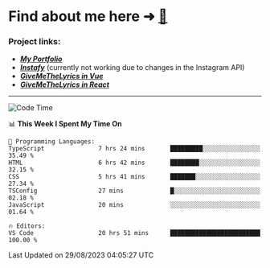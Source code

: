 # Find about me here ➜ [🧑](https://pauabella.dev)

### Project links:
- ***[My Portfolio](https://pauabella.dev)***
- ***[Instafy](https://instafy.me)*** (currently not working due to changes in the Instagram API)
- ***[GiveMeTheLyrics in Vue](https://lyrics.pauabella.dev)***
- ***[GiveMeTheLyrics in React](https://pauabella.dev/GiveMeTheLyrics)***

---
<!--START_SECTION:waka-->
![Code Time](http://img.shields.io/badge/Code%20Time-2%2C392%20hrs%2026%20mins-blue)

📊 **This Week I Spent My Time On** 

```text
💬 Programming Languages: 
TypeScript               7 hrs 24 mins       █████████░░░░░░░░░░░░░░░░   35.49 % 
HTML                     6 hrs 42 mins       ████████░░░░░░░░░░░░░░░░░   32.15 % 
CSS                      5 hrs 41 mins       ███████░░░░░░░░░░░░░░░░░░   27.34 % 
TSConfig                 27 mins             █░░░░░░░░░░░░░░░░░░░░░░░░   02.18 % 
JavaScript               20 mins             ░░░░░░░░░░░░░░░░░░░░░░░░░   01.64 % 

🔥 Editors: 
VS Code                  20 hrs 51 mins      █████████████████████████   100.00 % 
```


 Last Updated on 29/08/2023 04:05:27 UTC
<!--END_SECTION:waka-->
